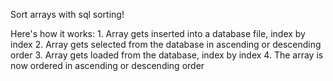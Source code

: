 Sort arrays with sql sorting!

Here's how it works:
    1. Array gets inserted into a database file, index by index
    2. Array gets selected from the database in ascending or descending order
    3. Array gets loaded from the database, index by index
    4. The array is now ordered in ascending or descending order

